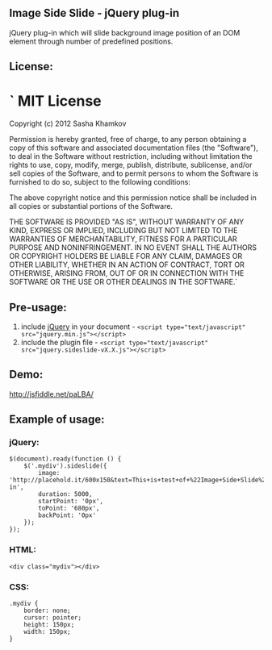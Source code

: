 Image Side Slide - jQuery plug-in
---------------------------------

jQuery plug-in which will slide background image position of an DOM element through number of predefined positions.

License:
--------
`
MIT License
===========

Copyright (c) 2012 Sasha Khamkov

Permission is hereby granted, free of charge, to any person obtaining a
copy of this software and associated documentation files (the "Software"),
to deal in the Software without restriction, including without limitation
the rights to use, copy, modify, merge, publish, distribute, sublicense,
and/or sell copies of the Software, and to permit persons to whom the
Software is furnished to do so, subject to the following conditions:

The above copyright notice and this permission notice shall be included in
all copies or substantial portions of the Software.

THE SOFTWARE IS PROVIDED "AS IS", WITHOUT WARRANTY OF ANY KIND, EXPRESS OR
IMPLIED, INCLUDING BUT NOT LIMITED TO THE WARRANTIES OF MERCHANTABILITY,
FITNESS FOR A PARTICULAR PURPOSE AND NONINFRINGEMENT. IN NO EVENT SHALL
THE AUTHORS OR COPYRIGHT HOLDERS BE LIABLE FOR ANY CLAIM, DAMAGES OR OTHER
LIABILITY, WHETHER IN AN ACTION OF CONTRACT, TORT OR OTHERWISE, ARISING
FROM, OUT OF OR IN CONNECTION WITH THE SOFTWARE OR THE USE OR OTHER
DEALINGS IN THE SOFTWARE.`

Pre-usage:
----------

1. include [jQuery](http://jquery.com/) in your document - `<script type="text/javascript" src="jquery.min.js"></script>`
2. include the plugin file - `<script type="text/javascript" src="jquery.sideslide-vX.X.js"></script>`

Demo:
-----

http://jsfiddle.net/paLBA/

Example of usage:
-----------------
 
### jQuery:

	$(document).ready(function () {
		$('.mydiv').sideslide({
			image: 'http://placehold.it/600x150&text=This+is+test+of+%22Image+Side+Slide%22+Plug-in',
			duration: 5000,
			startPoint: '0px',
			toPoint: '680px',
			backPoint: '0px'
		});
	});

### HTML:

	<div class="mydiv"></div>

### CSS:

	.mydiv {
		border: none;
		cursor: pointer;
		height: 150px;
		width: 150px;
	}
